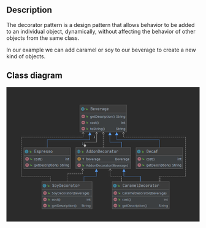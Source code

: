 ## Description
The decorator pattern is a design pattern that allows behavior to be added to an individual object, dynamically, without affecting the behavior of other objects from the same class.

In our example we can add caramel or soy to our beverage to create a new kind of objects.

## Class diagram
![diagram](decorator_diagram.png)
